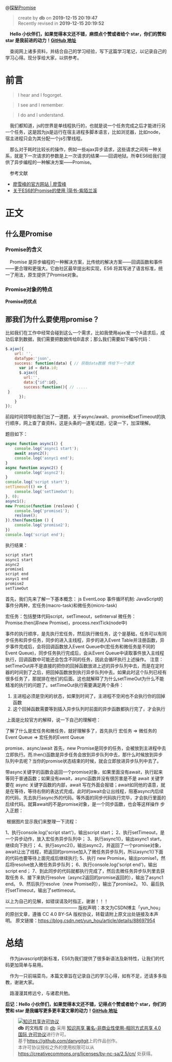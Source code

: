 @[探秘Promise](https://github.com/danygitgit/document-library/blob/master/JavaScript-library/ES6/%E6%8E%A2%E7%A7%98Promise.md)  

> create by **db** on **2019-12-15 20:19:47**   
> Recently revised in **2019-12-15 20:19:52**  

&emsp;**Hello 小伙伴们，如果觉得本文还不错，麻烦点个赞或者给个 star，你们的赞和 star 是我前进的动力！[GitHub 地址](https://github.com/danygitgit/document-library/blob/master/JavaScript-library/ES6/%E6%8E%A2%E7%A7%98Promise.md)**  

&emsp;查阅网上诸多资料，并结合自己的学习经验，写下这篇学习笔记，以记录自己的学习心得。现分享给大家，以供参考。  

# 前言  

> I hear and I fogorget.  

> I see and I remember.  

> I do and I understand.  

&emsp;我们都知道，js的世界是单线程执行的，也就是说一个任务完成之后才能进行另一个任务，这是因为js是运行在宿主进程多脚本语言，比如浏览器，比如node，宿主进程只会为其分配一个js引擎线程。

&emsp;那么对于耗时比较长的操作，例如一些ajax异步请求，这些请求之间有一种关系，就是下一次请求的参数是上一次请求的结果——回调地狱。所幸ES6给我们提供了异步编程的一种解决方案——Promise。

  
&emsp;参考文献

- [廖雪峰的官方网站 | 廖雪峰 ](https://www.liaoxuefeng.com/wiki/1022910821149312/1023023924160384) 
- [关于ES6的Promise的使用 |简书-紫陌兰溪 ](https://www.jianshu.com/p/1ec8d1c4e287)  
 
# 正文

## 什么是Promise

### Promise的含义
 
&emsp;Promise 是异步编程的一种解决方案，比传统的解决方案——回调函数和事件——更合理和更强大。它由社区最早提出和实现，ES6 将其写进了语言标准，统一了用法，原生提供了Promise对象。

### Promise对象的特点

**Promise的优点**



## 那我们为什么要使用promise？

比如我们在工作中经常会碰到这么一个需求，比如我使用ajax发一个A请求后，成功后拿到数据，我们需要把数据传给B请求；那么我们需要如下编写代码：
```javaScript
$.ajax({
    url: '',
    dataType:'json',
    success: function(data) { // 获取data数据 传给下一个请求
      var id = data.id;
      $.ajax({
        url:'',
        data:{"id":id},
        success:function(){ // .....
 }
      });
    }
});
```
前段时间领导给我们出了一道题，关于async/await、promise和setTimeout的执行顺序，网上查了查资料，这是头条的一道笔试题，记录一下，加深理解。

题目如下：
```javaScript
async function async1() {
	console.log('async1 start');
	await async2();
	console.log('asnyc1 end');
}
async function async2() {
	console.log('async2');
}
console.log('script start');
setTimeout(() => {
	console.log('setTimeOut');
}, 0);
async1();
new Promise(function (reslove) {
	console.log('promise1');
	reslove();
}).then(function () {
	console.log('promise2');
})
console.log('script end');
```
执行结果：

```javaScript
script start
async1 start
async2
promise1
script end
asnyc1 end
promise2
setTimeOut
```
首先，我们先来了解一下基本概念：
js EventLoop 事件循环机制:
JavaScript的事件分两种，宏任务(macro-task)和微任务(micro-task)

宏任务：包括整体代码script，setTimeout，setInterval
微任务：Promise.then(非new Promise)，process.nextTick(node中)

事件的执行顺序，是先执行宏任务，然后执行微任务，这个是基础，任务可以有同步任务和异步任务，同步的进入主线程，异步的进入Event Table并注册函数，异步事件完成后，会将回调函数放入Event Queue中(宏任务和微任务是不同的Event Queue)，同步任务执行完成后，会从Event Queue中读取事件放入主线程执行，回调函数中可能还会包含不同的任务，因此会循环执行上述操作。
注意： setTimeOut并不是直接的把你的回掉函数放进上述的异步队列中去，而是在定时器的时间到了之后，把回掉函数放到执行异步队列中去。如果此时这个队列已经有很多任务了，那就排在他们的后面。这也就解释了为什么setTimeOut为什么不能精准的执行的问题了。setTimeOut执行需要满足两个条件：

1. 主进程必须是空闲的状态，如果到时间了，主进程不空闲也不会执行你的回掉函数 
2. 这个回掉函数需要等到插入异步队列时前面的异步函数都执行完了，才会执行 

 上面是比较官方的解释，说一下自己的理解吧：

了解了什么是宏任务和微任务，就好理解多了，首先执行 宏任务 => 微任务的Event Queue => 宏任务的Event Queue

promise、async/await
首先，new Promise是同步的任务，会被放到主进程中去立即执行。而.then()函数是异步任务会放到异步队列中去，那什么时候放到异步队列中去呢？当你的promise状态结束的时候，就会立即放进异步队列中去了。

带async关键字的函数会返回一个promise对象，如果里面没有await，执行起来等同于普通函数；如果没有await，async函数并没有很厉害是不是
await 关键字要在 async 关键字函数的内部，await 写在外面会报错；await如同他的语意，就是在等待，等待右侧的表达式完成。此时的await会让出线程，阻塞async内后续的代码，先去执行async外的代码。等外面的同步代码执行完毕，才会执行里面的后续代码。就算await的不是promise对象，是一个同步函数，也会等这样操作
步入正题：


 根据图片显示我们来整理一下流程：

1、执行console.log('script start')，输出script start；
2、执行setTimeout，是一个异步动作，放入宏任务异步队列中；
3、执行async1()，输出async1 start，继续向下执行；
4、执行async2()，输出async2，并返回了一个promise对象，await让出了线程，把返回的promise加入了微任务异步队列，所以async1()下面的代码也要等待上面完成后继续执行;
5、执行 new Promise，输出promise1，然后将resolve放入微任务异步队列；
6、执行console.log('script end')，输出script end；
7、到此同步的代码就都执行完成了，然后去微任务异步队列里去获取任务
8、接下来执行resolve（async2返回的promise返回的），输出了async1 end。
9、然后执行resolve（new Promise的），输出了promise2。
10、最后执行setTimeout，输出了settimeout。

以上为自己的见解，如错误请及时指正，谢谢！！！
————————————————
版权声明：本文为CSDN博主「yun_hou」的原创文章，遵循 CC 4.0 BY-SA 版权协议，转载请附上原文出处链接及本声明。
原文链接：https://blog.csdn.net/yun_hou/article/details/88697954

# 总结  

&emsp;作为javascript的新标准，ES6为我们提供了很多新语法及新特性，让我们的代码更加简单与易用。

&emsp;作为一只前端菜鸟，本篇文章旨在记录自己的学习心得，如有不足，还请多多指教，谢谢大家。

&emsp;路漫漫其修远兮，与诸君共勉。  

**后记：Hello 小伙伴们，如果觉得本文还不错，记得点个赞或者给个 star，你们的赞和 star 是我编写更多更丰富文章的动力！[GitHub 地址](https://github.com/danygitgit/document-library/blob/master/JavaScript-library/ES6/%E6%8E%A2%E7%A7%98Promise.md)**  

> <a rel="license" href="http://creativecommons.org/licenses/by-nc-sa/4.0/"><img alt="知识共享许可协议" style="border-width:0" src="https://user-gold-cdn.xitu.io/2018/12/23/167d9537f3e29c99?w=88&h=31&f=png&s=1888" /></a><br /><a xmlns:dct="http://purl.org/dc/terms/" property="dct:title">**db** 的文档库</a> 由 <a xmlns:cc="http://creativecommons.org/ns#" href="db" property="cc:attributionName" rel="cc:attributionURL">db</a> 采用 <a rel="license" href="http://creativecommons.org/licenses/by-nc-sa/4.0/">知识共享 署名-非商业性使用-相同方式共享 4.0 国际 许可协议</a>进行许可。<br />基于<a xmlns:dct="http://purl.org/dc/terms/" href="https://github.com/danygitgit" rel="dct:source">https://github.com/danygitgit</a>上的作品创作。<br />本许可协议授权之外的使用权限可以从 <a xmlns:cc="http://creativecommons.org/ns#" href="https://creativecommons.org/licenses/by-nc-sa/2.5/cn/" rel="cc:morePermissions">https://creativecommons.org/licenses/by-nc-sa/2.5/cn/</a> 处获得。  